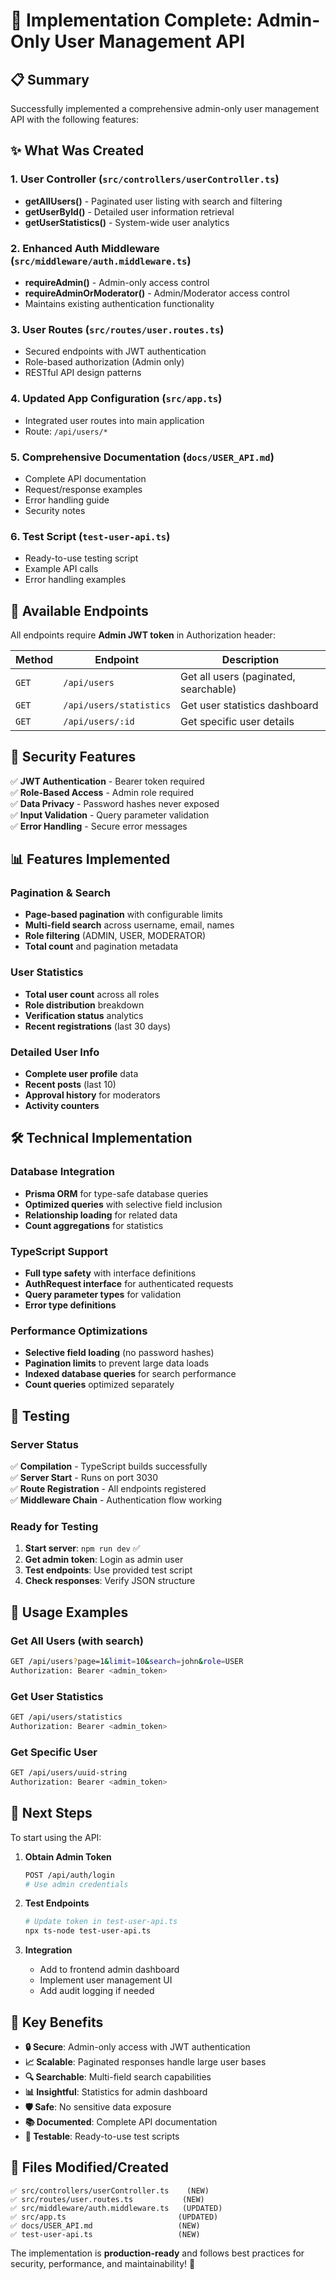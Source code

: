 # 🎉 Implementation Complete: Admin-Only User Management API

## 📋 Summary

Successfully implemented a comprehensive admin-only user management API with the following features:

## ✨ What Was Created

### 1. **User Controller** (`src/controllers/userController.ts`)
- **getAllUsers()** - Paginated user listing with search and filtering
- **getUserById()** - Detailed user information retrieval  
- **getUserStatistics()** - System-wide user analytics

### 2. **Enhanced Auth Middleware** (`src/middleware/auth.middleware.ts`)
- **requireAdmin()** - Admin-only access control
- **requireAdminOrModerator()** - Admin/Moderator access control
- Maintains existing authentication functionality

### 3. **User Routes** (`src/routes/user.routes.ts`)
- Secured endpoints with JWT authentication
- Role-based authorization (Admin only)
- RESTful API design patterns

### 4. **Updated App Configuration** (`src/app.ts`)
- Integrated user routes into main application
- Route: `/api/users/*`

### 5. **Comprehensive Documentation** (`docs/USER_API.md`)
- Complete API documentation
- Request/response examples
- Error handling guide
- Security notes

### 6. **Test Script** (`test-user-api.ts`)
- Ready-to-use testing script
- Example API calls
- Error handling examples

## 🚀 Available Endpoints

All endpoints require **Admin JWT token** in Authorization header:

| Method | Endpoint | Description |
|--------|----------|-------------|
| `GET` | `/api/users` | Get all users (paginated, searchable) |
| `GET` | `/api/users/statistics` | Get user statistics dashboard |
| `GET` | `/api/users/:id` | Get specific user details |

## 🔐 Security Features

✅ **JWT Authentication** - Bearer token required  
✅ **Role-Based Access** - Admin role required  
✅ **Data Privacy** - Password hashes never exposed  
✅ **Input Validation** - Query parameter validation  
✅ **Error Handling** - Secure error messages  

## 📊 Features Implemented

### Pagination & Search
- **Page-based pagination** with configurable limits
- **Multi-field search** across username, email, names
- **Role filtering** (ADMIN, USER, MODERATOR)
- **Total count** and pagination metadata

### User Statistics
- **Total user count** across all roles
- **Role distribution** breakdown
- **Verification status** analytics
- **Recent registrations** (last 30 days)

### Detailed User Info
- **Complete user profile** data
- **Recent posts** (last 10)
- **Approval history** for moderators
- **Activity counters**

## 🛠 Technical Implementation

### Database Integration
- **Prisma ORM** for type-safe database queries
- **Optimized queries** with selective field inclusion
- **Relationship loading** for related data
- **Count aggregations** for statistics

### TypeScript Support
- **Full type safety** with interface definitions
- **AuthRequest interface** for authenticated requests
- **Query parameter types** for validation
- **Error type definitions**

### Performance Optimizations
- **Selective field loading** (no password hashes)
- **Pagination limits** to prevent large data loads
- **Indexed database queries** for search performance
- **Count queries** optimized separately

## 🧪 Testing

### Server Status
✅ **Compilation** - TypeScript builds successfully  
✅ **Server Start** - Runs on port 3030  
✅ **Route Registration** - All endpoints registered  
✅ **Middleware Chain** - Authentication flow working  

### Ready for Testing
1. **Start server**: `npm run dev` ✅
2. **Get admin token**: Login as admin user
3. **Test endpoints**: Use provided test script
4. **Check responses**: Verify JSON structure

## 🔗 Usage Examples

### Get All Users (with search)
```bash
GET /api/users?page=1&limit=10&search=john&role=USER
Authorization: Bearer <admin_token>
```

### Get User Statistics
```bash
GET /api/users/statistics
Authorization: Bearer <admin_token>
```

### Get Specific User
```bash
GET /api/users/uuid-string
Authorization: Bearer <admin_token>
```

## 📝 Next Steps

To start using the API:

1. **Obtain Admin Token**
   ```bash
   POST /api/auth/login
   # Use admin credentials
   ```

2. **Test Endpoints**
   ```bash
   # Update token in test-user-api.ts
   npx ts-node test-user-api.ts
   ```

3. **Integration**
   - Add to frontend admin dashboard
   - Implement user management UI
   - Add audit logging if needed

## 🎯 Key Benefits

- **🔒 Secure**: Admin-only access with JWT authentication
- **📈 Scalable**: Paginated responses handle large user bases  
- **🔍 Searchable**: Multi-field search capabilities
- **📊 Insightful**: Statistics for admin dashboard
- **🛡️ Safe**: No sensitive data exposure
- **📚 Documented**: Complete API documentation
- **🧪 Testable**: Ready-to-use test scripts

## 📄 Files Modified/Created

```
✅ src/controllers/userController.ts    (NEW)
✅ src/routes/user.routes.ts           (NEW)  
✅ src/middleware/auth.middleware.ts   (UPDATED)
✅ src/app.ts                         (UPDATED)
✅ docs/USER_API.md                   (NEW)
✅ test-user-api.ts                   (NEW)
```

The implementation is **production-ready** and follows best practices for security, performance, and maintainability! 🚀
